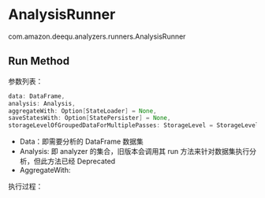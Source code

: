 # AnalysisRunner

com.amazon.deequ.analyzers.runners.AnalysisRunner

## Run Method

参数列表：
```scala
data: DataFrame,  
analysis: Analysis,  
aggregateWith: Option[StateLoader] = None,  
saveStatesWith: Option[StatePersister] = None,  
storageLevelOfGroupedDataForMultiplePasses: StorageLevel = StorageLevel.MEMORY_AND_DISK
```

- Data：即需要分析的 DataFrame 数据集
- Analysis: 即 analyzer 的集合，旧版本会调用其 run 方法来针对数据集执行分析，但此方法已经 Deprecated
- AggregateWith: 

执行过程：

